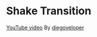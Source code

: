 # Shake Transition 
[YouTube video](https://www.youtube.com/watch?v=-E0OOWWPSAM) By [diegoveloper](https://www.youtube.com/user/diegoveloper)